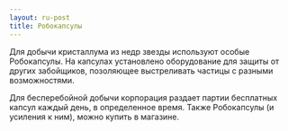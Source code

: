 ```yaml
---
layout: ru-post
title: Робокапсулы
---
```


Для добычи кристаллума из недр звезды используют особые Робокапсулы. На капсулах установлено оборудование для защиты от других забойщиков, позоляющее выстреливать частицы с разными возможностями.

Для бесперебойной добычи корпорация раздает партии бесплатных капсул каждый день, в определенное время. Также Робокапсулы (и усиления к ним), можно купить в магазине.
